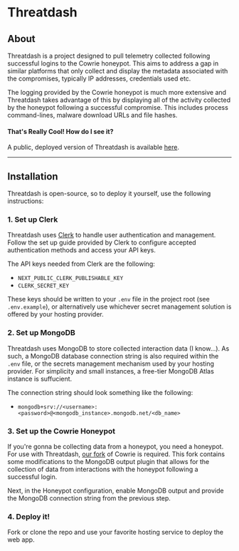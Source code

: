 # Threatdash

## About

Threatdash is a project designed to pull telemetry collected following successful logins to the Cowrie honeypot.
This aims to address a gap in similar platforms that only collect and display the metadata associated with the compromises, typically IP addresses, credentials used etc.

The logging provided by the Cowrie honeypot is much more extensive and Threatdash takes advantage of this by displaying all of the activity collected by the honeypot following a successful compromise. This includes process command-lines, malware download URLs and file hashes.

#### **That's Really Cool! How do I see it?**

A public, deployed version of Threatdash is available [here]().

---

## Installation

Threatdash is open-source, so to deploy it yourself, use the following instructions:

### 1. Set up Clerk

Threatdash uses [Clerk](https://clerk.com) to handle user authentication and management. Follow the set up guide provided by Clerk to configure accepted authentication methods and access your API keys.

The API keys needed from Clerk are the following:

- `NEXT_PUBLIC_CLERK_PUBLISHABLE_KEY`
- `CLERK_SECRET_KEY`

These keys should be written to your `.env` file in the project root (see `.env.example`), or alternatively use whichever secret management solution is offered by your hosting provider.

### 2. Set up MongoDB

Threatdash uses MongoDB to store collected interaction data (I know...). As such, a MongoDB database connection string is also required within the `.env` file, or the secrets management mechanism used by your hosting provider. For simplicity and small instances, a free-tier MongoDB Atlas instance is suffucient.

The connection string should look something like the following:

- `mongodb+srv://<username>:<password>@<mongodb_instance>.mongodb.net/<db_name>`

### 3. Set up the Cowrie Honeypot

If you're gonna be collecting data from a honeypot, you need a honeypot. For use with Threatdash, [our fork](https://github.com/threatdash/cowrie) of Cowrie is required. This fork contains some modifications to the MongoDB output plugin that allows for the collection of data from interactions with the honeypot following a successful login.

Next, in the Honeypot configuration, enable MongoDB output and provide the MongoDB connection string from the previous step.

### 4. Deploy it!

Fork or clone the repo and use your favorite hosting service to deploy the web app.
